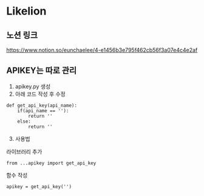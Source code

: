 # Likelion

## 노션 링크
https://www.notion.so/eunchaelee/4-e1456b3e795f462cb56f3a07e4c4e2af

## APIKEY는 따로 관리
1. apikey.py 생성
2. 아래 코드 작성 후 수정
```
def get_api_key(api_name):
    if(api_name == ''):
        return ''
    else:
        return ''
```
3. 사용법

라이브러리 추가
```
from ...apikey import get_api_key
```
함수 작성
```
apikey = get_api_key('')
```